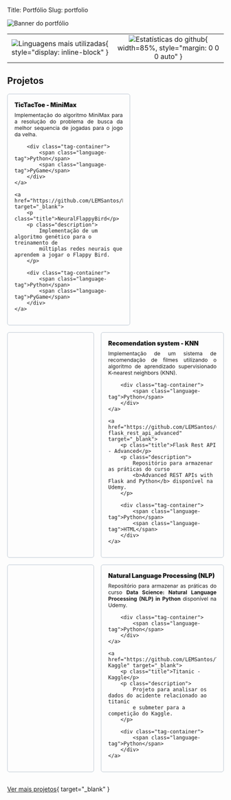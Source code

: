 Title: Portfólio
Slug: portfolio


![Banner do portfólio](/images/portfolio-banner.svg)


|     |     |
|:---:|:---:|
|![Linguagens mais utilizadas](https://github-readme-stats.vercel.app/api/top-langs/?username=LEMSantos&hide=html&layout=compact&theme=light){ style="display: inline-block" }|![Estatísticas do github](https://github-readme-stats.vercel.app/api?username=LEMSantos&theme=light){ width=85%, style="margin: 0 0 0 auto" }


## Projetos


<style>
    .repositories-grid {
        display: flex;
        flex-direction: row;
        margin-top: 16px;
    }

    .repositories-grid a {
        width: 50%;
        padding: 16px;
        border: 1px solid #BCC7D2;
        border-radius: 5px;
        cursor: pointer;
        text-decoration: none;
    }

    .repositories-grid a p {
        margin: 0 !important;
        padding: 0 !important;
        margin-bottom: 8px !important;
    }

    .repositories-grid a .title {
        font-weight: 900;
    }

    .repositories-grid a .description {
        font-size: .875em;
        text-align: justify;
    }

    .repositories-grid a .tag-container {
        margin-top: 16px;
    }

    .repositories-grid a .tag-container .language-tag {
        display: inline-block;
        background-color: #094580;
        color: white;
        padding: 4px 8px;
        text-align: center;
        font-size: .625em;
        border-radius: 5px;
        font-weight: bold;
    }

    .repositories-grid a:nth-child(-n+1) {
        margin-right: 16px;
    }
</style>

<div class="repositories-grid">
    <a href="https://github.com/LEMSantos/TicTacToe-MiniMax" target="_blank">
        <p class="title">TicTacToe - MiniMax</p>
        <p class="description">
            Implementação do algoritmo MiniMax para a resolução do problema
            de busca da melhor sequencia de jogadas para o jogo da velha.
        </p>

        <div class="tag-container">
            <span class="language-tag">Python</span>
            <span class="language-tag">PyGame</span>
        </div>
    </a>

    <a href="https://github.com/LEMSantos/NeuralFlappyBird" target="_blank">
        <p class="title">NeuralFlappyBird</p>
        <p class="description">
            Implementação de um algoritmo genético para o treinamento de
            múltiplas redes neurais que aprendem a jogar o Flappy Bird.
        </p>

        <div class="tag-container">
            <span class="language-tag">Python</span>
            <span class="language-tag">PyGame</span>
        </div>
    </a>
</div>

<div class="repositories-grid">
    <a href="https://github.com/LEMSantos/recommendation-system-knn" target="_blank">
        <p class="title">Recomendation system - KNN</p>
        <p class="description">
            Implementação de um sistema de recomendação de filmes utilizando
            o algoritmo de aprendizado supervisionado K-nearest neighbors (KNN).
        </p>

        <div class="tag-container">
            <span class="language-tag">Python</span>
        </div>
    </a>

    <a href="https://github.com/LEMSantos/udemy-flask_rest_api_advanced" target="_blank">
        <p class="title">Flask Rest API - Advanced</p>
        <p class="description">
            Repositório para armazenar as práticas do curso
            <b>Advanced REST APIs with Flask and Python</b> disponível na Udemy.
        </p>

        <div class="tag-container">
            <span class="language-tag">Python</span>
            <span class="language-tag">HTML</span>
        </div>
    </a>
</div>

<div class="repositories-grid">
    <a href="https://github.com/LEMSantos/natural-language-processing" target="_blank">
        <p class="title">Natural Language Processing (NLP)</p>
        <p class="description">
            Repositório para armazenar as práticas do curso
            <b>Data Science: Natural Language Processing (NLP) in Python</b>
            disponível na Udemy.
        </p>

        <div class="tag-container">
            <span class="language-tag">Python</span>
        </div>
    </a>

    <a href="https://github.com/LEMSantos/Titanic-Kaggle" target="_blank">
        <p class="title">Titanic - Kaggle</p>
        <p class="description">
            Projeto para analisar os dados do acidente relacionado ao titanic
            e submeter para a competição do Kaggle.
        </p>

        <div class="tag-container">
            <span class="language-tag">Python</span>
        </div>
    </a>
</div>

<br>

[Ver mais projetos](https://github.com/LEMSantos?tab=repositories){ target="_blank" }
